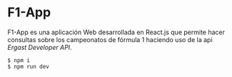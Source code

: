 # F1-App

F1-App es una aplicación Web desarrollada en React.js que permite hacer consultas sobre los campeonatos de fórmula 1 haciendo uso de la api _Ergast Developer API_.

``` 
$ npm i 
$ npm run dev
```